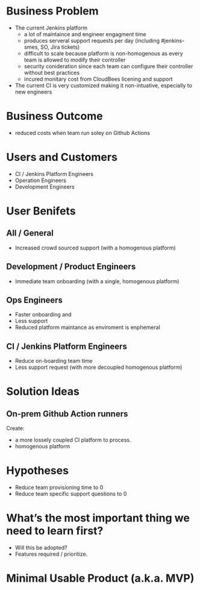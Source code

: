 # Business Problem

 - The current Jenkins platform
	 - a lot of maintaince and engineer engagment time
	 - produces serveral support requests per day (including #jenkins-smes, SO, Jira tickets)
	 - difficult to scale because platform is non-homogenous as every team is allowed to modify their controller
	 - security conideration since each team can configure their controller without best practices
	 - incured monitary cost from CloudBees licening and support
 - The current CI is very customized making it non-intuative, especially to new engineers

# Business Outcome
 - reduced costs when team run soley on Github Actions

# Users and Customers

 - CI / Jenkins Platform Engineers
 - Operation Engineers
 - Development Engineers

# User Benifets

## All / General

 - Increased crowd sourced support (with a homogenous platform)

## Development / Product Engineers

 - Immediate team onboarding (with a single, homogenous platform)

## Ops Engineers
 - Faster onboarding and
 - Less support
 - Reduced platform maintance as enviroment is enphemeral

## CI / Jenkins Platform Engineers

 - Reduce on-boarding team time
 - Less support request (with more decoupled homogenous platform)
 
# Solution Ideas

## On-prem Github Action runners

Create:
 - a more lossely coupled CI platform to process.
 - homogenous platform

# Hypotheses

- Reduce team provisioning time to 0
- Reduce team specific support questions to 0

# What’s the most important thing we need to learn first?

 - Will this be adopted?
 - Features required / prioritize.

# Minimal Usable Product (a.k.a. MVP)

<!--stackedit_data:
eyJoaXN0b3J5IjpbODA5NjQxNzQ2LDE0OTQyNjc1NjEsLTExMT
I4NjY5NDEsLTE0NDI3Nzc2OTksLTE1MjU3MjMwMTFdfQ==
-->